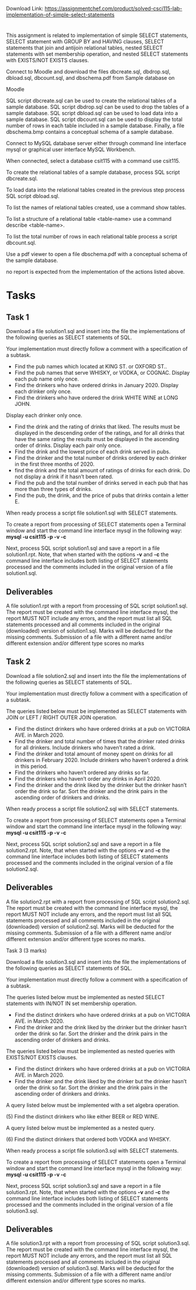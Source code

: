 Download Link: https://assignmentchef.com/product/solved-csci115-lab-implementation-of-simple-select-statements
<br>
<h1></h1>

This assignment is related to implementation of simple SELECT statements, SELECT statement with GROUP BY and HAVING clauses, SELECT statements that join and antijoin relational tables, nested SELECT statements with set membership operation, and nested SELECT statements with EXISTS/NOT EXISTS clauses.

Connect to Moodle and download the files dbcreate.sql, dbdrop.sql, dbload.sql, dbcount.sql, and dbschema.pdf from Sample database on

Moodle

SQL script dbcreate.sql can be used to create the relational tables of a sample database. SQL script dbdrop.sql can be used to drop the tables of a sample database. SQL script dbload.sql can be used to load data into a sample database. SQL script dbcount.sql can be used to display the total number of rows in each table included in a sample database. Finally, a file dbschema.bmp contains a conceptual schema of a sample database.

Connect to MySQL database server either through command line interface mysql or graphical user interface MySQL Workbench.

When connected, select a database csit115 with a command use csit115.

To create the relational tables of a sample database, process SQL script dbcreate.sql.

To load data into the relational tables created in the previous step process SQL script dbload.sql.

To list the names of relational tables created, use a command show tables.

To list a structure of a relational table &lt;table-name&gt; use a command describe &lt;table-name&gt;.

To list the total number of rows in each relational table process a script dbcount.sql.

Use a pdf viewer to open a file dbschema.pdf with a conceptual schema of the sample database.

no report is expected from the implementation of the actions listed above.

<strong> </strong><strong>        </strong>

<h1>Tasks</h1>

<h2>Task 1</h2>

Download a file solution1.sql and insert into the file the implementations of the following queries as SELECT statements of SQL.

Your implementation must directly follow a comment with a specification of a subtask.

<ul>

 <li>Find the pub names which located at KING ST. or OXFORD ST..</li>

 <li>Find the pub names that serve WHISKY, or VODKA, or COGNAC. Display each pub name only once.</li>

 <li>Find the drinkers who have ordered drinks in January 2020. Display each drinker only once.</li>

 <li>Find the drinkers who have ordered the drink WHITE WINE at LONG JOHN.</li>

</ul>

Display each drinker only once.

<ul>

 <li>Find the drink and the rating of drinks that liked. The results must be displayed in the descending order of the ratings, and for all drinks that have the same rating the results must be displayed in the ascending order of drinks. Display each pair only once.</li>

 <li>Find the drink and the lowest price of each drink served in pubs.</li>

 <li>Find the drinker and the total number of drinks ordered by each drinker in the first three months of 2020.</li>

 <li>find the drink and the total amount of ratings of drinks for each drink. Do not display a drink if it hasn’t been rated.</li>

 <li>Find the pub and the total number of drinks served in each pub that has more than three types of drinks.</li>

 <li>Find the pub, the drink, and the price of pubs that drinks contain a letter E.</li>

</ul>

When ready process a script file solution1.sql with SELECT statements.

To create a report from processing of SELECT statements open a Terminal window and start the command line interface mysql in the following way: <strong>mysql -u csit115 -p -v -c </strong>

Next, process SQL script solution1.sql and save a report in a file solution1.rpt. Note, that when started with the options <strong>-v</strong> and <strong>-c</strong> the command line interface includes both listing of SELECT statements processed and the comments included in the original version of a file solution1.sql.

<h2>Deliverables</h2>

A file solution1.rpt with a report from processing of SQL script solution1.sql. The report must be created with the command line interface mysql, the report MUST NOT include any errors, and the report must list all SQL statements processed and all comments included in the original (downloaded) version of solution1.sql. Marks will be deducted for the missing comments. Submission of a file with a different name and/or different extension and/or different type scores no marks

<h2>Task 2</h2>

Download a file solution2.sql and insert into the file the implementations of the following queries as SELECT statements of SQL.

Your implementation must directly follow a comment with a specification of a subtask.

The queries listed below must be implemented as SELECT statements with JOIN or LEFT / RIGHT OUTER JOIN operation.

<ul>

 <li>Find the distinct drinkers who have ordered drinks at a pub on VICTORIA AVE. in March 2020.</li>

 <li>Find the drinker and total number of times that the drinker rated drinks for all drinkers. Include drinkers who haven’t rated a drink.</li>

 <li>Find the drinker and total amount of money spent on drinks for all drinkers in February 2020. Include drinkers who haven’t ordered a drink in this period.</li>

 <li>Find the drinkers who haven’t ordered any drinks so far.</li>

 <li>Find the drinkers who haven’t order any drinks in April 2020.</li>

 <li>Find the drinker and the drink liked by the drinker but the drinker hasn’t order the drink so far. Sort the drinker and the drink pairs in the ascending order of drinkers and drinks.</li>

</ul>

When ready process a script file solution2.sql with SELECT statements.

To create a report from processing of SELECT statements open a Terminal window and start the command line interface mysql in the following way: <strong>mysql -u csit115 -p -v -c </strong>

Next, process SQL script solution2.sql and save a report in a file solution2.rpt. Note, that when started with the options <strong>-v</strong> and <strong>-c</strong> the command line interface includes both listing of SELECT statements processed and the comments included in the original version of a file solution2.sql.

<h2>Deliverables</h2>

A file solution2.rpt with a report from processing of SQL script solution2.sql. The report must be created with the command line interface mysql, the report MUST NOT include any errors, and the report must list all SQL statements processed and all comments included in the original (downloaded) version of solution2.sql. Marks will be deducted for the missing comments. Submission of a file with a different name and/or different extension and/or different type scores no marks.

Task 3 (3 marks)

Download a file solution3.sql and insert into the file the implementations of the following queries as SELECT statements of SQL.

Your implementation must directly follow a comment with a specification of a subtask.

The queries listed below must be implemented as nested SELECT statements with IN/NOT IN set membership operation.

<ul>

 <li>Find the distinct drinkers who have ordered drinks at a pub on VICTORIA AVE. in March 2020.</li>

 <li>Find the drinker and the drink liked by the drinker but the drinker hasn’t order the drink so far. Sort the drinker and the drink pairs in the ascending order of drinkers and drinks.</li>

</ul>

The queries listed below must be implemented as nested queries with EXISTS/NOT EXISTS clauses.

<ul>

 <li>Find the distinct drinkers who have ordered drinks at a pub on VICTORIA AVE. in March 2020.</li>

 <li>Find the drinker and the drink liked by the drinker but the drinker hasn’t order the drink so far. Sort the drinker and the drink pairs in the ascending order of drinkers and drinks.</li>

</ul>

A query listed below must be implemented with a set algebra operation.

(5) Find the distinct drinkers who like either BEER or RED WINE.

A query listed below must be implemented as a nested query.

(6) Find the distinct drinkers that ordered both VODKA and WHISKY.

When ready process a script file solution3.sql with SELECT statements.

To create a report from processing of SELECT statements open a Terminal window and start the command line interface mysql in the following way: <strong>mysql -u csit115 -p -v -c </strong>

Next, process SQL script solution3.sql and save a report in a file solution3.rpt. Note, that when started with the options <strong>-v</strong> and <strong>-c</strong> the command line interface includes both listing of SELECT statements processed and the comments included in the original version of a file solution3.sql.

<h2>Deliverables</h2>

A file solution3.rpt with a report from processing of SQL script solution3.sql. The report must be created with the command line interface mysql, the report MUST NOT include any errors, and the report must list all SQL statements processed and all comments included in the original (downloaded) version of solution3.sql. Marks will be deducted for the missing comments. Submission of a file with a different name and/or different extension and/or different type scores no marks.




<strong> </strong>